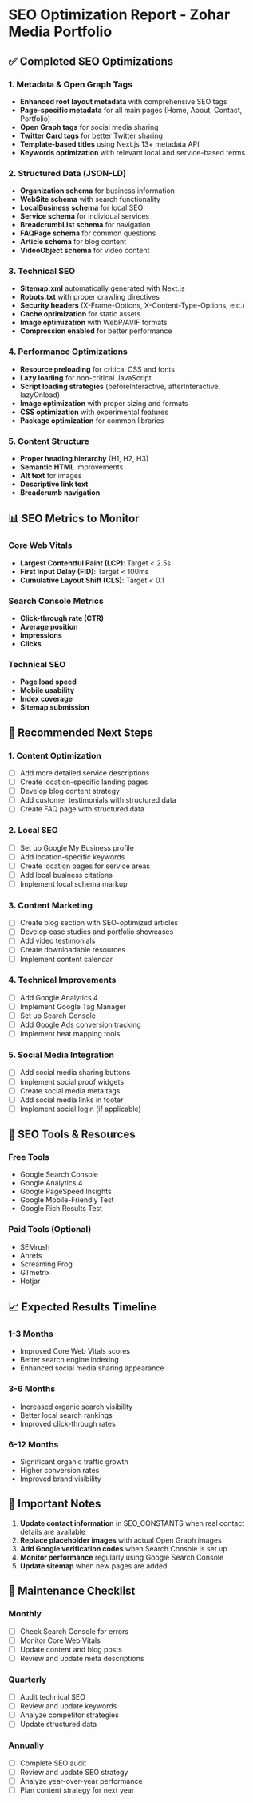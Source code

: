 # SEO Optimization Report - Zohar Media Portfolio

## ✅ Completed SEO Optimizations

### 1. Metadata & Open Graph Tags
- **Enhanced root layout metadata** with comprehensive SEO tags
- **Page-specific metadata** for all main pages (Home, About, Contact, Portfolio)
- **Open Graph tags** for social media sharing
- **Twitter Card tags** for better Twitter sharing
- **Template-based titles** using Next.js 13+ metadata API
- **Keywords optimization** with relevant local and service-based terms

### 2. Structured Data (JSON-LD)
- **Organization schema** for business information
- **WebSite schema** with search functionality
- **LocalBusiness schema** for local SEO
- **Service schema** for individual services
- **BreadcrumbList schema** for navigation
- **FAQPage schema** for common questions
- **Article schema** for blog content
- **VideoObject schema** for video content

### 3. Technical SEO
- **Sitemap.xml** automatically generated with Next.js
- **Robots.txt** with proper crawling directives
- **Security headers** (X-Frame-Options, X-Content-Type-Options, etc.)
- **Cache optimization** for static assets
- **Image optimization** with WebP/AVIF formats
- **Compression enabled** for better performance

### 4. Performance Optimizations
- **Resource preloading** for critical CSS and fonts
- **Lazy loading** for non-critical JavaScript
- **Script loading strategies** (beforeInteractive, afterInteractive, lazyOnload)
- **Image optimization** with proper sizing and formats
- **CSS optimization** with experimental features
- **Package optimization** for common libraries

### 5. Content Structure
- **Proper heading hierarchy** (H1, H2, H3)
- **Semantic HTML** improvements
- **Alt text** for images
- **Descriptive link text**
- **Breadcrumb navigation**

## 📊 SEO Metrics to Monitor

### Core Web Vitals
- **Largest Contentful Paint (LCP)**: Target < 2.5s
- **First Input Delay (FID)**: Target < 100ms
- **Cumulative Layout Shift (CLS)**: Target < 0.1

### Search Console Metrics
- **Click-through rate (CTR)**
- **Average position**
- **Impressions**
- **Clicks**

### Technical SEO
- **Page load speed**
- **Mobile usability**
- **Index coverage**
- **Sitemap submission**

## 🎯 Recommended Next Steps

### 1. Content Optimization
- [ ] Add more detailed service descriptions
- [ ] Create location-specific landing pages
- [ ] Develop blog content strategy
- [ ] Add customer testimonials with structured data
- [ ] Create FAQ page with structured data

### 2. Local SEO
- [ ] Set up Google My Business profile
- [ ] Add location-specific keywords
- [ ] Create location pages for service areas
- [ ] Add local business citations
- [ ] Implement local schema markup

### 3. Content Marketing
- [ ] Create blog section with SEO-optimized articles
- [ ] Develop case studies and portfolio showcases
- [ ] Add video testimonials
- [ ] Create downloadable resources
- [ ] Implement content calendar

### 4. Technical Improvements
- [ ] Add Google Analytics 4
- [ ] Implement Google Tag Manager
- [ ] Set up Search Console
- [ ] Add Google Ads conversion tracking
- [ ] Implement heat mapping tools

### 5. Social Media Integration
- [ ] Add social media sharing buttons
- [ ] Implement social proof widgets
- [ ] Create social media meta tags
- [ ] Add social media links in footer
- [ ] Implement social login (if applicable)

## 🔧 SEO Tools & Resources

### Free Tools
- Google Search Console
- Google Analytics 4
- Google PageSpeed Insights
- Google Mobile-Friendly Test
- Google Rich Results Test

### Paid Tools (Optional)
- SEMrush
- Ahrefs
- Screaming Frog
- GTmetrix
- Hotjar

## 📈 Expected Results Timeline

### 1-3 Months
- Improved Core Web Vitals scores
- Better search engine indexing
- Enhanced social media sharing appearance

### 3-6 Months
- Increased organic search visibility
- Better local search rankings
- Improved click-through rates

### 6-12 Months
- Significant organic traffic growth
- Higher conversion rates
- Improved brand visibility

## 🚨 Important Notes

1. **Update contact information** in SEO_CONSTANTS when real contact details are available
2. **Replace placeholder images** with actual Open Graph images
3. **Add Google verification codes** when Search Console is set up
4. **Monitor performance** regularly using Google Search Console
5. **Update sitemap** when new pages are added

## 📝 Maintenance Checklist

### Monthly
- [ ] Check Search Console for errors
- [ ] Monitor Core Web Vitals
- [ ] Update content and blog posts
- [ ] Review and update meta descriptions

### Quarterly
- [ ] Audit technical SEO
- [ ] Review and update keywords
- [ ] Analyze competitor strategies
- [ ] Update structured data

### Annually
- [ ] Complete SEO audit
- [ ] Review and update SEO strategy
- [ ] Analyze year-over-year performance
- [ ] Plan content strategy for next year
